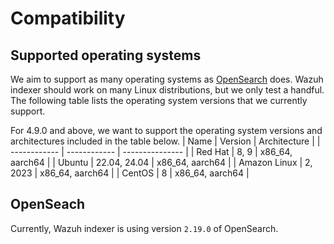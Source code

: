 # Compatibility

## Supported operating systems

We aim to support as many operating systems as [OpenSearch](https://opensearch.org/docs/2.19/install-and-configure/install-opensearch/index/#operating-system-compatibility) does. Wazuh indexer should work on many Linux distributions, but we only test a handful. The following table lists the operating system versions that we currently support.

 For 4.9.0 and above, we want to support the operating system versions and architectures included in the table below.
| Name         | Version      | Architecture    |
| ------------ | ------------ | --------------- |
| Red Hat      | 8, 9         | x86_64, aarch64 |
| Ubuntu       | 22.04, 24.04 | x86_64, aarch64 |
| Amazon Linux | 2, 2023      | x86_64, aarch64 |
| CentOS       | 8            | x86_64, aarch64 |

## OpenSeach

Currently, Wazuh indexer is using version `2.19.0` of OpenSearch.
